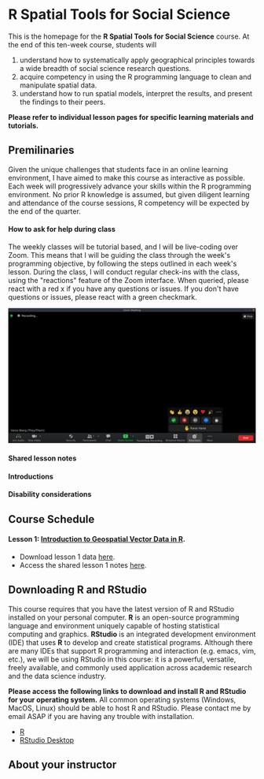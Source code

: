 # **R Spatial Tools for Social Science**

This is the homepage for the **R Spatial Tools for Social Science** course. At the end of this ten-week course, students will

1. understand how to systematically apply geographical principles towards a wide breadth of social science research questions.
2. acquire competency in using the R programming language to clean and manipulate spatial data.
3. understand how to run spatial models, interpret the results, and present the findings to their peers.

**Please refer to individual lesson pages for specific learning materials and tutorials.**

## Premilinaries

Given the unique challenges that students face in an online learning environment, I have aimed to make this course as interactive as possible. Each week will progressively advance your skills within the R programming environment. No prior R knowledge is assumed, but given diligent learning and attendance of the course sessions, R competency will be expected by the end of the quarter.

#### How to ask for help during class

The weekly classes will be tutorial based, and I will be live-coding over Zoom. This means that I will be guiding the class through the week's programming objective, by following the steps outlined in each week's lesson. During the class, I will conduct regular check-ins with the class, using the "reactions" feature of the Zoom interface. When queried, please react with a red x if you have any questions or issues. If you don't have questions or issues, please react with a green checkmark.

![red x green check](/images/redx_greencheck.png)

#### Shared lesson notes

#### Introductions

#### Disability considerations

## Course Schedule

#### **Lesson 1**: [Introduction to Geospatial Vector Data in R](geospatial-r_lesson1.md). 
- Download lesson 1 data [here](https://bit.ly/3gr1Szk).
- Access the shared lesson 1 notes [here](https://bit.ly/3sp08fC).

##  Downloading R and RStudio

This course requires that you have the latest version of R and RStudio installed on your personal computer. **R** is an open-source programming language and environment uniquely capable of hosting statistical computing and graphics. **RStudio** is an integrated development environment (IDE) that uses **R** to develop and create statistical programs. Although there are many IDEs that support R programming and interaction (e.g. emacs, vim, etc.), we will be using RStudio in this course: it is a powerful, versatile, freely available, and commonly used application across academic research and the data science industry. 

**Please access the following links to download and install R and RStudio for your operating system.** All common operating systems (Windows, MacOS, Linux) should be able to host R and RStudio. Please contact me by email ASAP if you are having any trouble with installation.

- [R](https://cloud.r-project.org/)
- [RStudio Desktop](https://www.rstudio.com/products/rstudio/download/#download)

## About your instructor 
